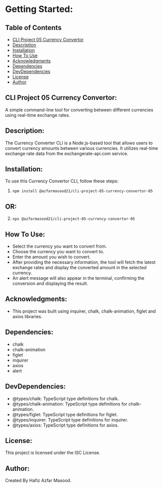 # Getting Started:

## Table of Contents
- [CLI Project 05 Currency Convertor](#cli-project-05-currency-convertor)
- [Description](#description)
- [Installation](#installation)
- [How To Use](#how-to-use)
- [Acknowledgments](#acknowledgments)
- [Dependencies](#dependencies)
- [DevDependencies](#devdependencies)
- [License](#license)
- [Author](#author)

## CLI Project 05 Currency Convertor:
A simple command-line tool for converting between different currencies using real-time exchange rates.

## Description:
The Currency Converter CLI is a Node.js-based tool that allows users to convert currency amounts between various currencies. It utilizes real-time exchange rate data from the exchangerate-api.com service.

## Installation:
To use this Currency Convertor CLI, follow these steps:
1. ```npm install @azfarmasood21/cli-project-05-currency-convertor-05```

## OR:

2. ```npx @azfarmasood21/cli-project-05-currency-convertor-05```

## How To Use:
- Select the currency you want to convert from.
- Choose the currency you want to convert to.
- Enter the amount you wish to convert.
- After providing the necessary information, the tool will fetch the latest exchange rates and display the converted amount in the selected  currency.
- An alert message will also appear in the terminal, confirming the conversion and displaying the result.

## Acknowledgments:
- This project was built using inquirer, chalk, chalk-animation, figlet and axios libraries.

## Dependencies:
- chalk
- chalk-animation
- figlet
- inquirer
- axios
- alert

## DevDependencies:
- @types/chalk: TypeScript type definitions for chalk.
- @types/chalk-animation: TypeScript type definitions for chalk-animation.
- @types/figlet: TypeScript type definitions for figlet.
- @types/inquirer: TypeScript type definitions for inquirer.
- @types/axios: TypeScript type definitions for axios.

## License:
This project is licensed under the ISC License.

## Author:
Created By Hafiz Azfar Masood.